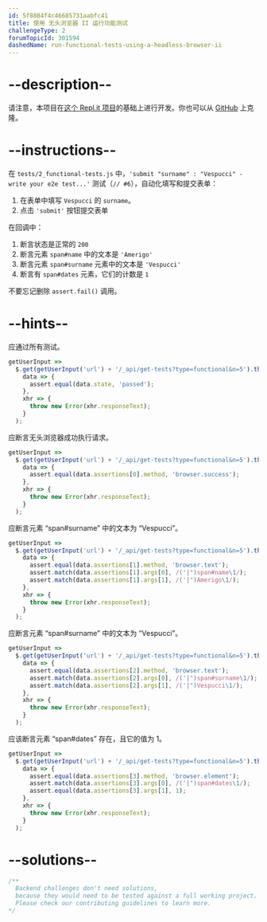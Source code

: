 ```yaml
---
id: 5f8884f4c46685731aabfc41
title: 使用 无头浏览器 II 运行功能测试
challengeType: 2
forumTopicId: 301594
dashedName: run-functional-tests-using-a-headless-browser-ii
---
```


# --description--

请注意，本项目在[这个 Repl.it 项目](https://repl.it/github/freeCodeCamp/boilerplate-mochachai)的基础上进行开发。你也可以从 [GitHub](https://repl.it/github/freeCodeCamp/boilerplate-mochachai) 上克隆。

# --instructions--

在 `tests/2_functional-tests.js` 中，`'submit "surname" : "Vespucci" - write your e2e test...'` 测试（`// #6`），自动化填写和提交表单：

1.  在表单中填写 `Vespucci` 的 `surname`。
2.  点击 `'submit'` 按钮提交表单

在回调中：

1.  断言状态是正常的 `200`
2.  断言元素 `span#name` 中的文本是 `'Amerigo'`
3.  断言元素 `span#surname` 元素中的文本是 `'Vespucci'`
4.  断言有 `span#dates` 元素，它们的计数是 `1`

不要忘记删除 `assert.fail()` 调用。

# --hints--

应通过所有测试。

```js
getUserInput =>
  $.get(getUserInput('url') + '/_api/get-tests?type=functional&n=5').then(
    data => {
      assert.equal(data.state, 'passed');
    },
    xhr => {
      throw new Error(xhr.responseText);
    }
  );
```

应断言无头浏览器成功执行请求。

```js
getUserInput =>
  $.get(getUserInput('url') + '/_api/get-tests?type=functional&n=5').then(
    data => {
      assert.equal(data.assertions[0].method, 'browser.success');
    },
    xhr => {
      throw new Error(xhr.responseText);
    }
  );
```

应断言元素 “span#surname” 中的文本为 “Vespucci”。

```js
getUserInput =>
  $.get(getUserInput('url') + '/_api/get-tests?type=functional&n=5').then(
    data => {
      assert.equal(data.assertions[1].method, 'browser.text');
      assert.match(data.assertions[1].args[0], /('|")span#name\1/);
      assert.match(data.assertions[1].args[1], /('|")Amerigo\1/);
    },
    xhr => {
      throw new Error(xhr.responseText);
    }
  );
```

应断言元素 “span#surname” 中的文本为 “Vespucci”。

```js
getUserInput =>
  $.get(getUserInput('url') + '/_api/get-tests?type=functional&n=5').then(
    data => {
      assert.equal(data.assertions[2].method, 'browser.text');
      assert.match(data.assertions[2].args[0], /('|")span#surname\1/);
      assert.match(data.assertions[2].args[1], /('|")Vespucci\1/);
    },
    xhr => {
      throw new Error(xhr.responseText);
    }
  );
```

应该断言元素 “span#dates” 存在，且它的值为 1。

```js
getUserInput =>
  $.get(getUserInput('url') + '/_api/get-tests?type=functional&n=5').then(
    data => {
      assert.equal(data.assertions[3].method, 'browser.element');
      assert.match(data.assertions[3].args[0], /('|")span#dates\1/);
      assert.equal(data.assertions[3].args[1], 1);
    },
    xhr => {
      throw new Error(xhr.responseText);
    }
  );
```

# --solutions--

```js
/**
  Backend challenges don't need solutions, 
  because they would need to be tested against a full working project. 
  Please check our contributing guidelines to learn more.
*/
```

